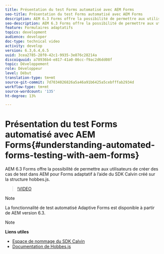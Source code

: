 ```yaml
---
title: Présentation du test Forms automatisé avec AEM Forms
seo-title: Présentation du test Forms automatisé avec AEM Forms
description: AEM 6.3 Forms offre la possibilité de permettre aux utilisateurs de créer des cas de test dans AEM pour Adaptive Forms à l’aide du SDK Calvin créé sur la structure hobbes.js.
seo-description: AEM 6.3 Forms offre la possibilité de permettre aux utilisateurs de créer des cas de test dans AEM pour Adaptive Forms à l’aide du SDK Calvin créé sur la structure hobbes.js.
feature: Formulaires adaptatifs
topics: development
audience: developer
doc-type: technical video
activity: develop
version: 6.3,6.4,6.5
uuid: 3cea2785-28f0-42c1-9935-3e876c28214a
discoiquuid: a78936b4-e817-41a0-86cc-f9ac2d6dd08f
topic: Développement
role: Développeur
level: Début
translation-type: tm+mt
source-git-commit: 7d7034026826a5a46a91b6425a5cebfffab2934d
workflow-type: tm+mt
source-wordcount: '135'
ht-degree: 13%

---
```



# Présentation du test Forms automatisé avec AEM Forms{#understanding-automated-forms-testing-with-aem-forms}

AEM 6.3 Forms offre la possibilité de permettre aux utilisateurs de créer des cas de test dans AEM pour Forms adaptatif à l’aide du SDK Calvin créé sur la structure hobbes.js.

>[!VIDEO](https://video.tv.adobe.com/v/19700/)

>[!NOTE]
>
>La fonctionnalité de test automatisé Adaptive Forms est disponible à partir de AEM version 6.3.

>[!NOTE]
>
>**Liens utiles**
>
>* [Espace de nommage du SDK Calvin](https://helpx.adobe.com/fr/aem-forms/6-3/calvin-sdk-javascript-api/calvin.html)
>* [Documentation de Hobbes.js](https://docs.adobe.com/docs/fr/aem/6-3/develop/ref/test-api/index.html)


